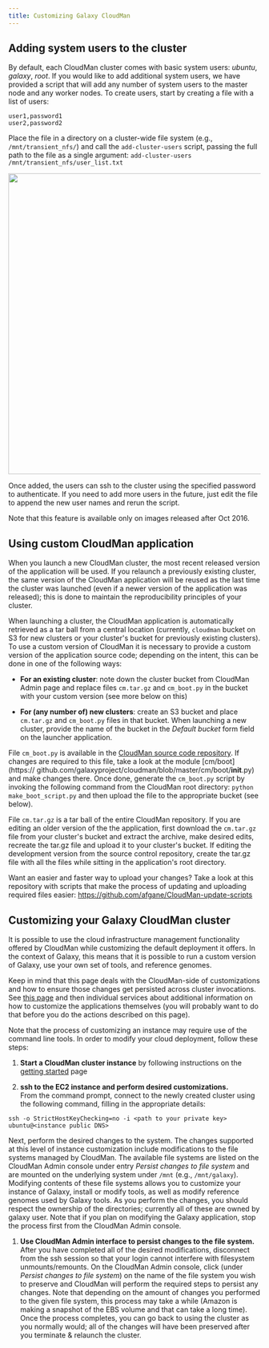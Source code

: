 ```yaml
---
title: Customizing Galaxy CloudMan
---
```

<slot name="/cloudman/linkbox-horizontal" />

## Adding system users to the cluster

By default, each CloudMan cluster comes with basic system users: *ubuntu*,
*galaxy*, *root*. If you would like to add additional system users, we have
provided a script that will add any number of system users to the master node
and any worker nodes. To create users, start by creating a file with a list of
users:

```
user1,password1
user2,password2
```

Place the file in a directory on a cluster-wide file system (e.g.,
`/mnt/transient_nfs/`) and call the `add-cluster-users` script, passing the
full path to the file as a single argument: `add-cluster-users
/mnt/transient_nfs/user_list.txt`

<div class='center'>
<a href='add-system-users.png'><img src="/images/screenshots/add-system-users.png" alt="" width=600 /></a>
</div>

Once added, the users can ssh to the cluster using the specified password to
authenticate. If you need to add more users in the future, just edit the file
to append the new user names and rerun the script.

Note that this feature is available only on images released after Oct 2016.

## Using custom CloudMan application

When you launch a new CloudMan cluster, the most recent released version of the
application will be used. If you relaunch a previously existing cluster, the
same version of the CloudMan application will be reused as the last time the
cluster was launched (even if a newer version of the application was released);
this is done to maintain the reproducibility principles of your cluster.

When launching a cluster, the CloudMan application is automatically retrieved
as a tar ball from a central location (currently, `cloudman` bucket on S3 for
new clusters or your cluster's bucket for previously existing clusters). To use
a custom version of CloudMan it is necessary to provide a custom version of the
application source code; depending on the intent, this can be done in one of
the following ways:

* **For an existing cluster**: note down the cluster bucket from CloudMan Admin
page and replace files `cm.tar.gz` and `cm_boot.py` in the bucket with your
custom version (see more below on this)

* **For (any number of) new clusters**: create an S3 bucket and place
`cm.tar.gz` and `cm_boot.py` files in that bucket. When launching a new
cluster, provide the name of the bucket in the *Default bucket* form field on
the launcher application.

File `cm_boot.py` is available in the [CloudMan source code repository](https://github.com/galaxyproject/cloudman/blob/master/cm_boot.py).
If changes are required to this file, take a look at the module
[cm/boot](https:// github.com/galaxyproject/cloudman/blob/master/cm/boot/__init__.py)
and make changes there. Once done, generate the `cm_boot.py` script by invoking
the following command from the CloudMan root directory: `python
make_boot_script.py` and then upload the file to the appropriate bucket (see
below).

File `cm.tar.gz` is a tar ball of the entire CloudMan repository. If you are
editing an older version of the the application, first download the `cm.tar.gz`
file from your cluster's bucket and extract the archive, make desired edits,
recreate the tar.gz file and upload it to your cluster's bucket. If editing the
development version from the source control repository, create the tar.gz file
with all the files while sitting in the application's root directory.

Want an easier and faster way to upload your changes? Take a look at this
repository with scripts that make the process of updating and uploading
required files easier: https://github.com/afgane/CloudMan-update-scripts

## Customizing your Galaxy CloudMan cluster

It is possible to use the cloud infrastructure management functionality offered
by CloudMan while customizing the default deployment it offers. In the context
of Galaxy, this means that it is possible to run a custom version of Galaxy,
use your own set of tools, and reference genomes.

Keep in mind that this page deals with the CloudMan-side of customizations and
how to ensure those changes get persisted across cluster invocations. See
[this page](/cloudman/services/) and then individual
services about additional information on how to customize the applications
themselves (you will probably want to do that before you do the actions
described on this page).

Note that the process of customizing an instance may require use of the command line tools. In order to modify your cloud deployment, follow these steps:

1. **Start a CloudMan cluster instance** by following instructions on the
[getting started](/cloudman/getting-started/) page

1. **ssh to the EC2 instance and perform desired customizations.**<br />
From the command prompt, connect to the newly created cluster using the
following command, filling in the appropriate details:
```
ssh -o StrictHostKeyChecking=no -i <path to your private key> ubuntu@<instance public DNS>
```
Next, perform the desired changes to the system. The changes supported at this
level of instance customization include modifications to the file systems
managed by CloudMan. The available file systems are listed on the CloudMan
Admin console under entry *Persist changes to file system* and are mounted on
the underlying system under `/mnt` (e.g., `/mnt/galaxy`). Modifying contents of
these file systems allows you to customize your instance of Galaxy, install or
modify tools, as well as modify reference genomes used by Galaxy tools. As you
perform the changes, you should respect the ownership of the directories;
currently all of these are owned by galaxy user. Note that if you plan on
modifying the Galaxy application, stop the process first from the CloudMan
Admin console.

1. **Use CloudMan Admin interface to persist changes to the file system.**<br />
After you have completed all of the desired modifications, disconnect from the
ssh session so that your login cannot interfere with filesystem
unmounts/remounts. On the CloudMan Admin console, click (under *Persist changes
to file system*) on the name of the file system you wish to preserve and
CloudMan will perform the required steps to persist any changes. Note that
depending on the amount of changes you performed to the given file system, this
process may take a while (Amazon is making a snapshot of the EBS volume and
that can take a long time). Once the process completes, you can go back to
using the cluster as you normally would; all of the changes will have been
preserved after you terminate & relaunch the cluster.
